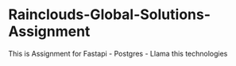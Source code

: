 # Rainclouds-Global-Solutions-Assignment
This is Assignment for Fastapi - Postgres - Llama this technologies
